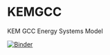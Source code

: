 # KEMGCC
KEM GCC Energy Systems Model

[![Binder](https://mybinder.org/badge_logo.svg)](https://mybinder.org/v2/gh/wogandavid/KEMGCC/master?filepath=%2Fnotebooks%2FDashboard.ipynb)
